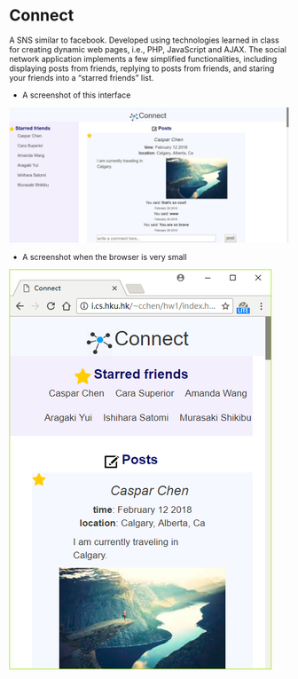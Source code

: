 # Connect
A SNS similar to facebook. Developed using technologies learned in class for creating dynamic web pages, i.e., PHP, JavaScript and AJAX. The social network application implements a few simplified functionalities, including displaying posts from friends, replying to posts from friends, and staring your friends into a “starred friends” list. 

- A screenshot of this interface

![a screenshot of the interface](connect_screenshot.png)

- A screenshot when the browser is very small

![A screenshot when the browser is very small](connect_screenshot_small.png)

